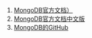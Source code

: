 1. [MongoDB官方文档）](https://docs.mongodb.com/)
2. [MongoDB官方文档中文版](hhttp://www.mongoing.com/docs/introduction.html)
3. [MongoDB的GitHub](https://github.com/mongodb/mongo)
